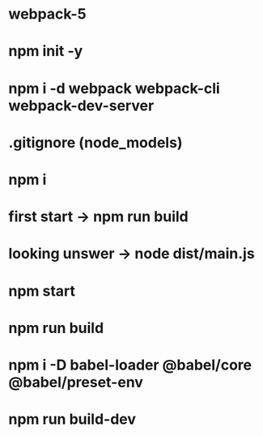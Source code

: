 # webpack-5

# npm init -y

# npm i -d webpack webpack-cli webpack-dev-server

# .gitignore (node_models)
# npm i
# first start -> npm run build
# looking unswer -> node dist/main.js
# npm start
# npm run build
# npm i -D babel-loader @babel/core @babel/preset-env
# npm run build-dev
#
#
#
#
#
#
